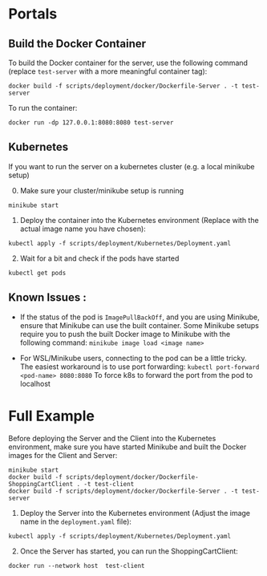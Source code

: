 # Portals

## Build the Docker Container
To build the Docker container for the server, use the following command (replace `test-server` with a more meaningful container tag):

`docker build -f scripts/deployment/docker/Dockerfile-Server . -t test-server`

To run the container:

`docker run -dp 127.0.0.1:8080:8080 test-server`

## Kubernetes

If you want to run the server on a kubernetes cluster (e.g. a local minikube setup)

0. Make sure your cluster/minikube setup is running

`minikube start`

1. Deploy the container into the Kubernetes environment (Replace <image-name> with the actual image name you have chosen):

`kubectl apply -f scripts/deployment/Kubernetes/Deployment.yaml`

2. Wait for a bit and check if the pods have started

`kubectl get pods`

## Known Issues :
- If the status of the pod is `ImagePullBackOff`, and you are using Minikube, ensure that Minikube can use the built container. Some Minikube setups require you to push the built Docker image to Minikube with the following command:
`minikube image load <image name>`


- For WSL/Minikube users, connecting to the pod can be a little tricky. The easiest workaround is to use port forwarding:
`kubectl port-forward <pod-name> 8080:8080` To force k8s to forward the port from the pod to  localhost

# Full Example

Before deploying the Server and the Client into the Kubernetes environment, make sure you have started Minikube and built the Docker images for the Client and Server:

```
minikube start
docker build -f scripts/deployment/docker/Dockerfile-ShoppingCartClient . -t test-client
docker build -f scripts/deployment/docker/Dockerfile-Server . -t test-server
```

1. Deploy the Server into the Kubernetes environment (Adjust the image name in the `deployment.yaml` file):

`kubectl apply -f scripts/deployment/Kubernetes/Deployment.yaml`

2. Once the Server has started, you can run the ShoppingCartClient:

`docker run --network host  test-client`